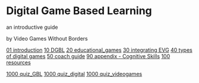 # Digital Game Based Learning
an introductive guide

by Video Games Without Borders

[01 introduction](01%20introduction.md)
[10 DGBL](10%20DGBL.md)
[20 educational_games](20%20educational_games.md)
[30 integrating EVG](30%20integrating%20EVG.md)
[40 types of digital games](40%20types%20of%20digital%20games.md)
[50 coach guide](50%20coach%20guide.md)
[90 appendix - Cognitive Skills](90%20appendix%20-%20Cognitive%20Skills.md)
[100 resources](100%20resources.md)

[1000 quiz_GBL](1000%20quiz_GBL.md)
[1000 quiz_digital](1000%20quiz_digital.md)
[1000 quiz_videogames](1000%20quiz_videogames.md)
